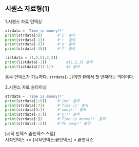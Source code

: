 ## 시퀀스 자료형(1)

1.시퀀스 자료 인덱싱
```python
strdata = 'Time is money!!'
print(strdata[5])       #'i' 출력
print(strdata[-1])      #'!' 출력
print(strdata[-3])      #'y' 출력
print(strdata[-15])     #'T' 출력
```
```python
listdata = [1,2,[1,2,3]]
print(listdata[-1])         #[1,2,3] 출력
print(listdata[2][-1])      #3 출력
```
음수 인덱스가 가능하다. `strdata[-1]`이면 끝에서 첫 번째라는 의미이다.

2.시퀀스 자료 슬라이싱
```python
strdata = 'Time is money!!'
print(strdata[1:5])     #'ime' 출력
print(strdata[:7])      #'Time is' 출력
print(strdata[9:])      #'oney!!' 출력
print(strdata[-3:])     #'y!!' 출력
print(strdata[:])       #'Time is money!!' 출력
print(strdata[::2])     #'Tm smny!' 출력
```
[시작 인덱스:끝인덱스:스탭]<br>
시작인덱스 <= [시작인덱스:끝인덱스] < 끝인덱스